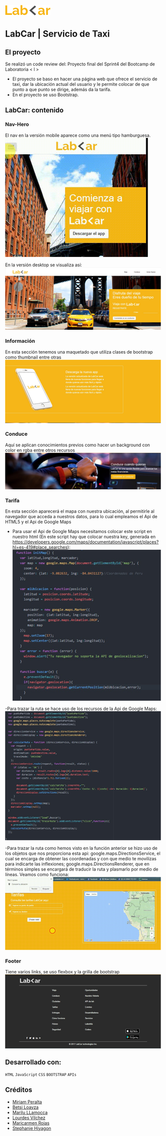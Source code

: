 ![LabCar](assets/img/logo.png)

# LabCar | Servicio de Taxi

## El proyecto
Se realizó un code review del:
Proyecto final del Sprint4 del Bootcamp de Laboratoria < l >

- El proyecto se baso en hacer una página web que ofrece el servicio de taxi, dar la ubicación actual del usuario y le permite colocar de que punto a que punto se dirige, además da la tarifa.
- En el proyecto se uso Bootstrap.

## LabCar: contenido

### Nav-Hero
El nav en la versión mobile aparece como una menú tipo hamburguesa.<br/>
![gif-nav](assets/img-read/nav-hero.gif)

En la versión desktop se visualiza así:<br/>
![Navbar](assets/img-read/nav-hero.jpg)

### Información
En esta sección tenemos una maquetado que utiliza clases de bootstrap como thumbnail entre otras<br/>
![Información](assets/img-read/info.jpg)

### Conduce
Aquí se aplican conocimientos previos como hacer un background con color en rgba entre otros recursos<br/>
![Conduce](assets/img-read/conduce.jpg)


### Tarifa
En esta sección aparecerá el mapa con nuestra ubicación, al permitirle al navegador que acceda a nuestros datos, para lo cual empleamos el Api de HTML5 y el Api de Google Maps<br/>
- Para usar el Api de Google Maps necesitamos colocar este script en nuestro html (En este script hay que colocar nuestra key, generada en https://developers.google.com/maps/documentation/javascript/places?hl=es-419#place_searches): <script async defer src="https://maps.googleapis.com/maps/api/js?key=YOUR-KEY&callback=FUNCION&libraries=places"
  type="text/javascript"></script> <br/>
![Función para obtener ubicación](assets/img-read/miUbicacion.jpg)

-Para trazar la ruta se hace uso de los recursos de la Api de Google Maps:<br/>
![Función para trazar ruta](assets/img-read/trazar.jpg)

-Para trazar la ruta como hemos visto en la función anterior se hizo uso de los objetos que nos proporciona esta api: google.maps.DirectionsService, el cual se encarga de obtener las coordenadas y con que medio te movilizas para indicarte las inflexiones;
google.maps.DirectionsRenderer, que en términos simples se encargará de traducir la ruta y plasmarlo por medio de líneas. Veamos como funciona: <br/>
![gif-tarifa](assets/img-read/trazar.gif)


### Footer
Tiene varios links, se uso flexbox y la grilla de bootstrap <br/>
![Footer](assets/img-read/footer.jpg)

## Desarrollado con:

`HTML` `JavaScript` `CSS` `BOOTSTRAP` `APIs`  

##  Créditos
* [Miriam Peralta](https://github.com/miriampc)
* [Betsi Loayza](https://github.com/betsiana)
* [Marilu LLamocca](https://github.com/Maryleo3007)
* [Lourdes Vilchez](https://github.com/lulublondet)
* [Maricarmen Rojas](https://github.com/maiart46rrrrrrr)
* [Stephanie Hiyagon](https://github.com/stephHiyagon)
